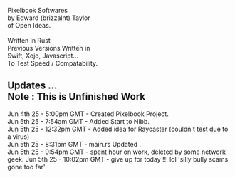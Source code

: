 Pixelbook Softwares<br />
by Edward (brizzalnt) Taylor<br />
of Open Ideas.<br />
<br />
Written in Rust<br />
Previous Versions Written in<br />
Swift, Xojo, Javascript...<br />
To Test Speed / Compatability.<br />


Updates ...<br />
Note : This is Unfinished Work<br />
--------------------
Jun 4th 25 - 5:00pm  GMT - Created Pixelbook Project.<br />
Jun 5th 25 - 7:54am  GMT - Added Start to Nibb.<br />
Jun 5th 25 - 12:32pm GMT - Added idea for Raycaster (couldn't test due to a virus) <br />
Jun 5th 25 - 8:31pm  GMT - main.rs Updated .<br />
Jun 5th 25 - 9:54pm  GMT - spent hour on work, deleted by some network geek.
Jun 5th 25 - 10:02pm GMT - give up for today !!! lol 'silly bully scams gone too far'
